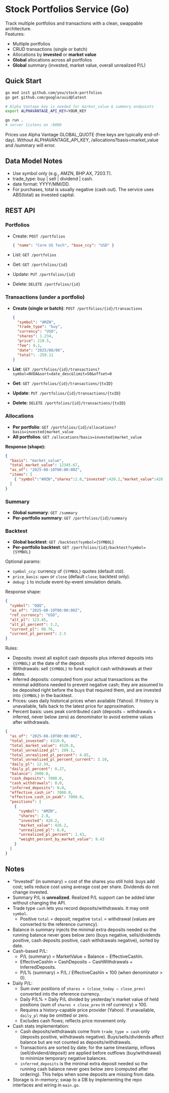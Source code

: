 # Stock Portfolios Service (Go)

Track multiple portfolios and transactions with a clean, swappable architecture.  
Features:
- Multiple portfolios
- CRUD transactions (single or batch)
- Allocations by **invested** or **market value**
- **Global** allocations across all portfolios
- **Global** summary (invested, market value, overall unrealized P/L)

## Quick Start

```bash
go mod init github.com/you/stock-portfolios
go get github.com/google/uuid@latest

# Alpha Vantage key is needed for market_value & summary endpoints
export ALPHAVANTAGE_API_KEY=YOUR_KEY

go run .
# server listens on :8080
```
Prices use Alpha Vantage GLOBAL_QUOTE (free keys are typically end-of-day).
Without ALPHAVANTAGE_API_KEY, /allocations?basis=market_value and /summary will error.



## Data Model Notes

- Use symbol only (e.g., AMZN, BHP.AX, 7203.T).
- trade_type: buy | sell | dividend | cash.
- date format: YYYY/MM/DD.
- For purchases, total is usually negative (cash out). The service uses ABS(total) as invested capital.

## REST API
### Portfolios

- Create: `POST /portfolios`

  ```json
  { "name": "Core US Tech", "base_ccy": "USD" }
  ```
- List: `GET /portfolios`
- Get: `GET /portfolios/{id}`
- Update: `PUT /portfolios/{id}`
- Delete: `DELETE /portfolios/{id}`

### Transactions (under a portfolio)

- **Create (single or batch)**: `POST /portfolios/{id}/transactions`

  ```json
  {
    "symbol": "AMZN",
    "trade_type": "buy",
    "currency": "USD",
    "shares": 1.234,
    "price": 210.5,
    "fee": 0.1,
    "date": "2025/08/06",
    "total": -259.11
  }
  ```

- **List**: `GET /portfolios/{id}/transactions?symbol=NVDA&sort=date_desc&limit=50&offset=0`
- **Get**: `GET /portfolios/{id}/transactions/{txID}`
- **Update**: `PUT /portfolios/{id}/transactions/{txID}`
- **Delete**: `DELETE /portfolios/{id}/transactions/{txID}`

### Allocations

- **Per portfolio**: `GET /portfolios/{id}/allocations?basis=invested|market_value`
- **All portfolios**: `GET /allocations?basis=invested|market_value`

**Response (shape):**

```json
{
  "basis": "market_value",
  "total_market_value": 12345.67,
  "as_of": "2025-08-10T00:00:00Z",
  "items": [
    { "symbol":"AMZN","shares":2.0,"invested":420.2,"market_value":426.2,"weight_percent":3.45 }
  ]
}
```

### Summary

- **Global summary**: `GET /summary`
- **Per-portfolio summary**: `GET /portfolios/{id}/summary`

### Backtest

- **Global backtest**: `GET /backtest?symbol={SYMBOL}`
- **Per-portfolio backtest**: `GET /portfolios/{id}/backtest?symbol={SYMBOL}`

Optional params:
- `symbol_ccy`: currency of `{SYMBOL}` quotes (default `USD`).
- `price_basis`: `open` or `close` (default `close`; backtest only).
- `debug`: `1` to include event-by-event simulation details.

Response shape:

```json
{
  "symbol": "QQQ",
  "as_of": "2025-08-10T00:00:00Z",
  "ref_currency": "USD",
  "alt_pl": 123.45,
  "alt_pl_percent": 3.2,
  "current_pl": 98.76,
  "current_pl_percent": 2.5
}
```

Rules:
- Deposits: invest all explicit cash deposits plus inferred deposits into `{SYMBOL}` at the date of the deposit.
- Withdrawals: sell `{SYMBOL}` to fund explicit cash withdrawals at their dates.
- Inferred deposits: computed from your actual transactions as the minimal additions needed to prevent negative cash; they are assumed to be deposited right before the buys that required them, and are invested into `{SYMBOL}` in the backtest.
- Prices: uses daily historical prices when available (Yahoo). If history is unavailable, falls back to the latest price for approximation.
- Percent basis: uses peak contributed cash (deposits − withdrawals + inferred, never below zero) as denominator to avoid extreme values after withdrawals.

```json
{
  "as_of": "2025-08-10T00:00:00Z",
  "total_invested": 4310.9,
  "total_market_value": 4520.0,
  "total_unrealized_pl": 209.1,
  "total_unrealized_pl_percent": 4.85,
  "total_unrealized_pl_percent_current": 3.10,
  "daily_pl": 12.34,
  "daily_pl_percent": 0.27,
  "balance": 3900.0,
  "cash_deposits": 7000.0,
  "cash_withdrawals": 0.0,
  "inferred_deposits": 0.0,
  "effective_cash_in": 7000.0,
  "effective_cash_in_peak": 7000.0,
  "positions": [
    {
      "symbol": "AMZN",
      "shares": 2.0,
      "invested": 420.2,
      "market_value": 426.2,
      "unrealized_pl": 6.0,
      "unrealized_pl_percent": 1.43,
      "weight_percent_by_market_value": 9.43
    }
  ]
}
```

## Notes

- “Invested” (in summary) = cost of the shares you still hold: buys add cost; sells reduce cost using average cost per share. Dividends do not change invested.
- Summary P/L is **unrealized**. Realized P/L support can be added later without changing the API.
- Trade type `cash` lets you record deposits/withdrawals. It may omit `symbol`.
  - Positive `total` = deposit; negative `total` = withdrawal (values are converted to the reference currency).
- Balance in summary injects the minimal extra deposits needed so the running balance never goes below zero (buys negative, sells/dividends positive, cash deposits positive, cash withdrawals negative), sorted by date.
- Cash-based P/L:
  - P/L (summary) = MarketValue + Balance − EffectiveCashIn.
  - EffectiveCashIn = CashDeposits − CashWithdrawals + InferredDeposits.
  - P/L% (summary) = P/L / EffectiveCashIn × 100 (when denominator > 0).
- Daily P/L:
  - Sum over positions of `shares × (close_today − close_prev)` converted into the reference currency.
  - Daily P/L% = Daily P/L divided by yesterday's market value of held positions (sum of `shares × close_prev` in ref currency) × 100.
  - Requires a history-capable price provider (Yahoo). If unavailable, `daily_pl` may be omitted or zero.
  - Excludes cash flows; reflects price movement only.
- Cash stats implementation:
  - Cash deposits/withdrawals come from `trade_type = cash` only (deposits positive, withdrawals negative). Buys/sells/dividends affect balance but are not counted as deposits/withdrawals.
  - Transactions are sorted by date; for the same timestamp, inflows (sell/dividend/deposit) are applied before outflows (buy/withdrawal) to minimize temporary negative balances.
  - `inferred_deposits` is the minimal extra deposit needed so the running cash balance never goes below zero (computed after ordering). This helps when some deposits are missing from data.
- Storage is in-memory; swap to a DB by implementing the repo interfaces and wiring in `main.go`.

